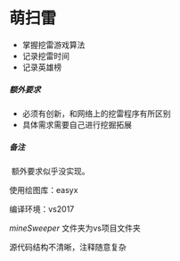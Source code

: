 # 萌扫雷

* 掌握挖雷游戏算法
* 记录挖雷时间
* 记录英雄榜

##### 额外要求

* 必须有创新，和网络上的挖雷程序有所区别 
* 具体需求需要自己进行挖掘拓展

##### 备注

​	额外要求似乎没实现。

使用绘图库：easyx

编译环境：vs2017

*mineSweeper* 文件夹为vs项目文件夹

源代码结构不清晰，注释随意复杂